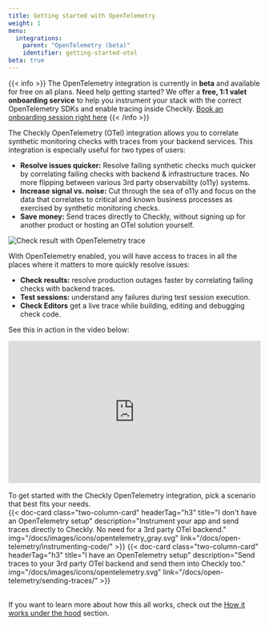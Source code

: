```yaml
---
title: Getting started with OpenTelemetry
weight: 1
menu:
  integrations:
    parent: "OpenTelemetry (beta)"
    identifier: getting-started-otel
beta: true
---
```


{{< info >}}
The OpenTelemetry integration is currently in **beta** and available for free on all plans. 
Need help getting started? We offer a **free, 1:1 valet onboarding service** to help you instrument your stack with the 
correct OpenTelemetry SDKs and enable tracing inside Checkly. 
[Book an onboarding session right here](https://calendly.com/tim-nolet/checkly-open-telemetry)
{{< /info >}}

The Checkly OpenTelemetry (OTel) integration allows you to correlate synthetic monitoring checks with traces from your backend services. This integration is especially useful for two types of users:

- **Resolve issues quicker:** Resolve failing synthetic checks much quicker by correlating failing checks with backend & infrastructure traces. No more flipping between various 3rd party observability (o11y) systems.
- **Increase signal vs. noise:** Cut through the sea of o11y and focus on the data that correlates to critical and known business processes as exercised by synthetic monitoring checks.
- **Save money:** Send traces directly to Checkly, without signing up for another product or hosting an OTel solution yourself.

![Check result with OpenTelemetry trace](/docs/images/integrations/otel/otel_check_result.png)

With OpenTelemetry enabled, you will have access to traces in all the places where it matters to more quickly resolve issues:
- **Check results:** resolve production outages faster by correlating failing checks with backend traces.
- **Test sessions:** understand any failures during test session execution.
- **Check Editors** get a live trace while building, editing and debugging check code.

See this in action in the video below:

<div style="position: relative; padding-bottom: 56.25%; height: 0;"><iframe src="https://www.loom.com/embed/30c143388ba54e9ba6b665dfbfe0d295?sid=8ad8d273-b0bb-48ca-b456-1b137384b9de" frameborder="0" webkitallowfullscreen mozallowfullscreen allowfullscreen style="position: absolute; top: 0; left: 0; width: 100%; height: 100%;"></iframe></div>


<br>
To get started with the Checkly OpenTelemetry integration, pick a scenario that best fits your needs.

<div class="cards-list">
{{< doc-card
	  class="two-column-card"
	  headerTag="h3"
	  title="I don't have an OpenTelemetry setup"
	  description="Instrument your app and send traces directly to Checkly. No need for a 3rd party OTel backend."
	  img="/docs/images/icons/opentelemetry_gray.svg"
	  link="/docs/open-telemetry/instrumenting-code/"
>}}
{{< doc-card
	  class="two-column-card"
	  headerTag="h3"
	  title="I have an OpenTelemetry setup"
	  description="Send traces to your 3rd party OTel backend and send them into Checkly too."
	  img="/docs/images/icons/opentelemetry.svg"
	  link="/docs/open-telemetry/sending-traces/"
>}}
</div>

<br>

If you want to learn more about how this all works, check out the [How it works under the hood](/docs/open-telemetry/how-it-works/) section.

